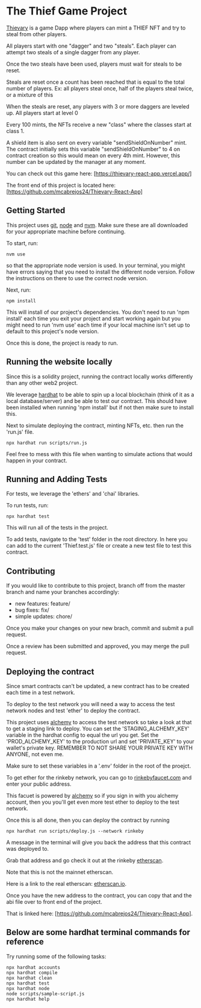# The Thief Game Project

[Thievary] is a game Dapp where players can mint a THIEF NFT and try to steal from other players.

All players start with one "dagger" and two "steals". Each player can attempt two steals of a single dagger from any player.

Once the two steals have been used, players must wait for steals to be reset.

Steals are reset once a count has been reached that is equal to the total number of players.
Ex: all players steal once, half of the players steal twice, or a mixture of this

When the steals are reset, any players with 3 or more daggers are leveled up. All players start at level 0

Every 100 mints, the NFTs receive a new "class" where the classes start at class 1.

A shield item is also sent on every variable "sendShieldOnNumber" mint. The contract initially sets this variable "sendShieldOnNumber" to 4 on contract creation so this would mean on every 4th mint. However, this number can be updated by the manager at any moment.

You can check out this game here: [https://thievary-react-app.vercel.app/]

The front end of this project is located here: [https://github.com/mcabrejos24/Thievary-React-App]

## Getting Started

This project uses [git], [node] and [nvm]. Make sure these are all downloaded for your appropriate machine before continuing.

To start, run:
```
nvm use
```
so that the appropriate node version is used. In your terminal, you might have errors saying that you need to install the different node version. Follow the instructions on there to use the correct node version.

Next, run:
```
npm install
```
This will install of our project's dependencies. You don't need to run 'npm install' each time you exit your project and start working again but you might need to run 'nvm use' each time if your local machine isn't set up to default to this project's node version.

Once this is done, the project is ready to run.

## Running the website locally
Since this is a solidity project, running the contract locally works differently than any other web2 project.

We leverage [hardhat] to be able to spin up a local blockchain (think of it as a local database/server) and be able to test our contract. This should have been installed when running 'npm install' but if not then make sure to install this.

Next to simulate deploying the contract, minting NFTs, etc. then run the 'run.js' file.

```
npx hardhat run scripts/run.js
```

Feel free to mess with this file when wanting to simulate actions that would happen in your contract.

## Running and Adding Tests

For tests, we leverage the 'ethers' and 'chai' libraries.

To run tests, run:
```
npx hardhat test
```
This will run all of the tests in the project.

To add tests, navigate to the 'test' folder in the root directory. In here you can add to the current 'Thief.test.js' file or create a new test file to test this contract.

## Contributing

If you would like to contribute to this project, branch off from the master branch and name your branches accordingly:

- new features: feature/
- bug fixes: fix/
- simple updates: chore/

Once you make your changes on your new brach, commit and submit a pull request.

Once a review has been submitted and approved, you may merge the pull request.

## Deploying the contract

Since smart contracts can't be updated, a new contract has to be created each time in a test network. 

To deploy to the test network you will need a way to access the test network nodes and test 'ether' to deploy the contract.

This project uses [alchemy] to access the test network so take a look at that to get a staging link to deploy. You can set the 'STAGING_ALCHEMY_KEY' variable in the hardhat config to equal the url you get. Set the 'PROD_ALCHEMY_KEY' to the production url and set 'PRIVATE_KEY' to your wallet's private key. REMEMBER TO NOT SHARE YOUR PRIVATE KEY WITH ANYONE, not even me.

Make sure to set these variables in a '.env' folder in the root of the proejct.

To get ether for the rinkeby network, you can go to [rinkebyfaucet.com] and enter your public address.

This facuet is powered by [alchemy] so if you sign in with you alchemy account, then you you'll get even more test ether to deploy to the test network.

Once this is all done, then you can deploy the contract by running
```
npx hardhat run scripts/deploy.js --network rinkeby
```

A message in the terminal will give you back the address that this contract was deployed to.

Grab that address and go check it out at the rinkeby [etherscan].

Note that this is not the mainnet etherscan.

Here is a link to the real etherscan: [etherscan.io].

Once you have the new address to the contract, you can copy that and the abi file over to front end of the project.

That is linked here: [https://github.com/mcabrejos24/Thievary-React-App].

## Below are some hardhat terminal commands for reference
Try running some of the following tasks:

```shell
npx hardhat accounts
npx hardhat compile
npx hardhat clean
npx hardhat test
npx hardhat node
node scripts/sample-script.js
npx hardhat help
```

[git]: https://git-scm.com/downloads
[node]: https://nodejs.org/en/download/
[nvm]: https://github.com/nvm-sh/nvm#installation-and-update
[hardhat]: https://hardhat.org/
[rinkebyfaucet.com]: https://rinkebyfaucet.com/
[alchemy]: https://www.alchemy.com/
[etherscan]: https://rinkeby.etherscan.io/
[etherscan.io]: https://etherscan.io/
[https://github.com/mcabrejos24/Thievary-React-App]: https://github.com/mcabrejos24/Thievary-React-App
[Thievary]: https://thievary-react-app.vercel.app/
[https://thievary-react-app.vercel.app/]: https://thievary-react-app.vercel.app/

